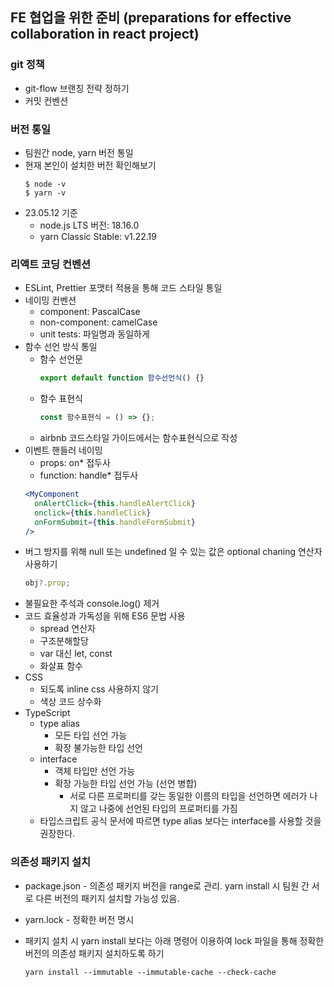 ## FE 협업을 위한 준비 (preparations for effective collaboration in react project)

### git 정책

- git-flow 브랜칭 전략 정하기
- 커밋 컨벤션

### 버전 통일

- 팀원간 node, yarn 버전 통일
- 현재 본인이 설치한 버전 확인해보기
  ```shell
  $ node -v
  $ yarn -v
  ```
- 23.05.12 기준
  - node.js LTS 버전: 18.16.0
  - yarn Classic Stable: v1.22.19

### 리액트 코딩 컨벤션

- ESLint, Prettier 포맷터 적용을 통해 코드 스타일 통일
- 네이밍 컨벤션
  - component: PascalCase
  - non-component: camelCase
  - unit tests: 파일명과 동일하게
- 함수 선언 방식 통일
  - 함수 선언문
    ```javascript
    export default function 함수선언식() {}
    ```
  - 함수 표현식
    ```javascript
    const 함수표현식 = () => {};
    ```
  - airbnb 코드스타일 가이드에서는 함수표현식으로 작성
- 이벤트 핸들러 네이밍
  - props: on\* 접두사
  - function: handle\* 접두사
  ```jsx
  <MyComponent
    onAlertClick={this.handleAlertClick}
    onclick={this.handleClick}
    onFormSubmit={this.handleFormSubmit}
  />
  ```
- 버그 방지를 위해 null 또는 undefined 일 수 있는 값은 optional chaning 연산자 사용하기
  ```javascript
  obj?.prop;
  ```
- 불필요한 주석과 console.log() 제거
- 코드 효율성과 가독성을 위해 ES6 문법 사용
  - spread 연산자
  - 구조분해할당
  - var 대신 let, const
  - 화살표 함수
- CSS
  - 되도록 inline css 사용하지 않기
  - 색상 코드 상수화
- TypeScript
  - type alias
    - 모든 타입 선언 가능
    - 확장 불가능한 타입 선언
  - interface
    - 객체 타입만 선언 가능
    - 확장 가능한 타입 선언 가능 (선언 병합)
      - 서로 다른 프로퍼티를 갖는 동일한 이름의 타입을 선언하면 에러가 나지 않고 나중에 선언된 타입의 프로퍼티를 가짐
  - 타입스크립트 공식 문서에 따르면 type alias 보다는 interface를 사용할 것을 권장한다.

### 의존성 패키지 설치

- package.json - 의존성 패키지 버전을 range로 관리. yarn install 시 팀원 간 서로 다른 버전의 패키지 설치할 가능성 있음.
- yarn.lock - 정확한 버전 명시
- 패키지 설치 시 yarn install 보다는 아래 명령어 이용하여 lock 파일을 통해 정확한 버전의 의존성 패키지 설치하도록 하기

  ```shell
  yarn install --immutable --immutable-cache --check-cache
  ```
